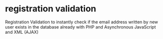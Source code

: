# registration validation
Registration Validation to instantly check if the email address written by new user exists in the database already with PHP and Asynchronous JavaScript and XML (AJAX)
